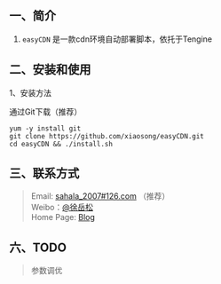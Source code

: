 ## 一、简介

1. `easyCDN` 是一款cdn环境自动部署脚本，依托于Tengine

## 二、安装和使用

1、安装方法

通过Git下载（推荐）

	yum -y install git
	git clone https://github.com/xiaosong/easyCDN.git
	cd easyCDN && ./install.sh

## 三、联系方式

> Email: [sahala_2007#126.com](sahala_2007#126.com) （推荐）   
> Weibo：[@徐岳松](https://weibo.com/tbyuesong)  
> Home Page: [Blog](http://xiaosong.org/)  

## 六、TODO
> 参数调优  